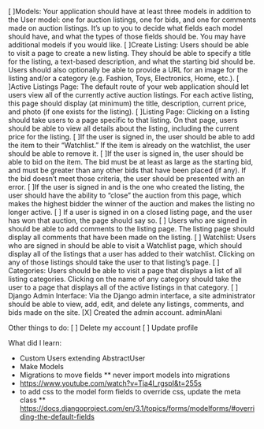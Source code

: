  [ ]Models: Your application should have at least three models in addition to the User model: one for auction listings, one for bids, and one for comments made on auction listings. It’s up to you to decide what fields each model should have, and what the types of those fields should be. You may have additional models if you would like.
[ ]Create Listing: Users should be able to visit a page to create a new listing. They should be able to specify a title for the listing, a text-based description, and what the starting bid should be. Users should also optionally be able to provide a URL for an image for the listing and/or a category (e.g. Fashion, Toys, Electronics, Home, etc.).
[ ]Active Listings Page: The default route of your web application should let users view all of the currently active auction listings. For each active listing, this page should display (at minimum) the title, description, current price, and photo (if one exists for the listing).
[ ]Listing Page: Clicking on a listing should take users to a page specific to that listing. On that page, users should be able to view all details about the listing, including the current price for the listing.
[ ]If the user is signed in, the user should be able to add the item to their “Watchlist.” If the item is already on the watchlist, the user should be able to remove it.
[ ]If the user is signed in, the user should be able to bid on the item. The bid must be at least as large as the starting bid, and must be greater than any other bids that have been placed (if any). If the bid doesn’t meet those criteria, the user should be presented with an error.
[ ]If the user is signed in and is the one who created the listing, the user should have the ability to “close” the auction from this page, which makes the highest bidder the winner of the auction and makes the listing no longer active.
[ ] If a user is signed in on a closed listing page, and the user has won that auction, the page should say so.
[ ] Users who are signed in should be able to add comments to the listing page. The listing page should display all comments that have been made on the listing.
[ ] Watchlist: Users who are signed in should be able to visit a Watchlist page, which should display all of the listings that a user has added to their watchlist. Clicking on any of those listings should take the user to that listing’s page.
[ ] Categories: Users should be able to visit a page that displays a list of all listing categories. Clicking on the name of any category should take the user to a page that displays all of the active listings in that category.
[ ] Django Admin Interface: Via the Django admin interface, a site administrator should be able to view, add, edit, and delete any listings, comments, and bids made on the site.
    [X] Created the admin account. adminAlani



Other things to do:
 [ ] Delete my account
 [ ] Update profile


What did I learn:
* Custom Users extending AbstractUser
* Make Models
* Migrations to move fields
** never import models into migrations
* https://www.youtube.com/watch?v=Tja4I_rgspI&t=255s
* to add css to the model form fields to override css, update the meta class
** https://docs.djangoproject.com/en/3.1/topics/forms/modelforms/#overriding-the-default-fields
